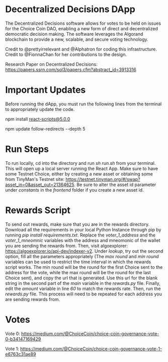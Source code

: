 # Decentralized Decisions DApp

The Decentralized Decisions software allows for votes to be held on issues for the Choice Coin DAO, enabling a new form of direct and decentralized democratic decision making. The software leverages the Algorand blockchain to provide a new, scalable, and secure voting technology.

Credit to @prettyirrelevant and @Alphatron for coding this infrastructure.
Credit to @FionnaChan for her contributions to the design.

Research Paper on Decentralized Decisions: https://papers.ssrn.com/sol3/papers.cfm?abstract_id=3913316

# Important Updates

Before running the dApp, you must run the following lines from the terminal to appropriately update the code.

npm install react-scripts@5.0.0

npm update follow-redirects --depth 5

# Run Steps
To run locally, cd into the directory and run *sh run.sh* from your terminal. This will open up a local server running the React App. 
Make sure to have some Testnet Choice, either by creating a new asset or obtaining some from TinyMan's Testnet site: https://testnet.tinyman.org/#/swap?asset_in=0&asset_out=21364625. Be sure to alter the asset id parameter under *constants* in the *frontend* folder if you create a new asset id.

# Rewards Script
To send out rewards, make sure that you are in the rewards directory. Download all the requirements in your local Python Instance through pip by running *pip install requirements.txt*. Replace the *voter_1_address* and the *voter_1_mneomnic* variables with the address and mneomonic of the wallet you are sending the rewards from. Then, visit algoexplorer: https://algoexplorer.io/api-dev/indexer-v2. Under *lookup*, try out the second option, fill all the parameters appropriately (The *max round* and *min round* variables can be used to restrict the time interval in which the rewards script works. The min round will be the round for the first Choice sent to the address for the vote, while the max round will be the round for the last Choice sent), and copy the url that is generated. Use this url for the blank string in the second part of the *main* variable in the *rewards.py* file. Finally, edit the *amount* variable in line *60* to match the rewards rate. Then, run the *rewards.py* file. This process will need to be repeated for each address you are sending rewards from.

# Votes

Vote 0: https://medium.com/@ChoiceCoin/choice-coin-governance-vote-0-b34147169429

Vote 1: https://medium.com/@ChoiceCoin/choice-coin-governance-vote-1-e6763c31ae89
